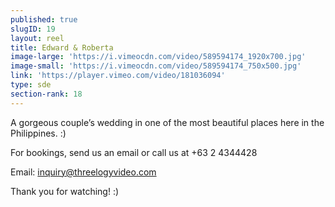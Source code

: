 ```yaml
---
published: true
slugID: 19
layout: reel
title: Edward & Roberta
image-large: 'https://i.vimeocdn.com/video/589594174_1920x700.jpg'
image-small: 'https://i.vimeocdn.com/video/589594174_750x500.jpg'
link: 'https://player.vimeo.com/video/181036094'
type: sde
section-rank: 18
---
```

A gorgeous couple’s wedding in one of the most beautiful places here in the Philippines. :)

For bookings, send us an email or call us at +63 2 4344428

Email: inquiry@threelogyvideo.com

Thank you for watching! :)
